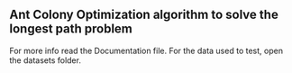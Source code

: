 ## Ant Colony Optimization algorithm to solve the longest path problem

For more info read the Documentation file.
For the data used to test, open the datasets folder.
